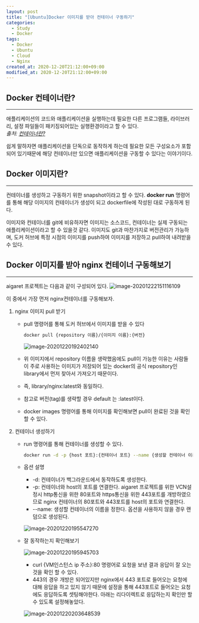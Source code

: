```yaml
---
layout: post
title: "[Ubuntu]Docker 이미지를 받아 컨테이너 구동하기"
categories:
  - Study
  - Docker
tags:
  - Docker
  - Ubuntu
  - Cloud
  - Nginx
created_at: 2020-12-20T21:12:00+09:00
modified_at: 2020-12-20T21:12:00+09:00
---
```


## Docker 컨테이너란?

------------------------------------------------------------

애플리케이션의 코드와 애플리케이션을 실행하는데 필요한 다른 프로그램들, 라이브러리, 설정 파일들이 패키징되어있는 실행환경이라고 할 수 있다.<br/>
*출처: [컨테이너란?](https://azure.microsoft.com/ko-kr/overview/what-is-a-container/)*

쉽게 말하자면 애플리케이션을 단독으로 동작하게 하는데 필요한 모든 구성요소가 포함되어 있기때문에 해당 컨테이너만 있으면 애플리케이션을 구동할 수 있다는 이야기이다.<br/>

## Docker 이미지란?

-----------------

컨테이너를 생성하고 구동하기 위한 snapshot이라고 할 수 있다. **docker run** 명령어를 통해 해당 이미지의 컨테이너가 생성이 되고 dockerfile에 작성된 대로 구동하게 된다.

이미지와 컨테이너를 git에 비유하자면 이미지는 소스코드, 컨테이너는 실제 구동되는 애플리케이션이라고 할 수 있을것 같다.
이미지도 git과 마찬가지로 버전관리가 가능하며, 도커 허브에 특정 시점의 이미지를 push하여 이미지를 저장하고 pull하여 내려받을 수 있다.

## Docker 이미지를 받아 nginx 컨테이너 구동해보기

-----------------------

aigaret 프로젝트는 다음과 같이 구성되어 있다.
![image-20201222151116109](../../assets/img/2020-12-20-%EC%9A%B0%EB%B6%84%ED%88%AC-Docker-nginx-%EC%BB%A8%ED%85%8C%EC%9D%B4%EB%84%88-%EA%B5%AC%EB%8F%99/aigaret-구조.png)

이 중에서 가장 먼저 nginx컨테이너를 구동해보자.

1. nginx 이미지 pull 받기

   * pull 명령어를 통해 도커 허브에서 이미지를 받을 수 있다

     ```bash
     docker pull {repository 이름}/{이미지 이름}:{버전}
     ```

     ![image-20201220192402140](../../assets/img/2020-12-20-%EC%9A%B0%EB%B6%84%ED%88%AC-Docker-nginx-%EC%BB%A8%ED%85%8C%EC%9D%B4%EB%84%88-%EA%B5%AC%EB%8F%99/docker-pull.png)

   * 위 이미지에서 repository 이름을 생략했음에도 pull이 가능한 이유는 사람들이 주로 사용하는 이미지가 저장되어 있는 docker의 공식 repository인 library에서 먼저 찾아서 가져오기 때문이다.
   * 즉, library/nginx:latest와 동일하다.
   * 참고로 버전(tag)를 생략할 경우 default 는 :latest이다.
   * docker images 명령어를 통해 이미지를 확인해보면 pull이 완료된 것을 확인할 수 있다.

2. 컨테이너 생성하기

   * run 명령어를 통해 컨테이너를 생성할 수 있다.

     ```bash
     docker run -d -p {host 포트}:{컨테이너 포트} --name {생성할 컨테이너 이름} {이미지 이름}
     ```

   * 옵션 설명

     * -d: 컨테이너가 백그라운드에서 동작하도록 생성한다.
     * -p: 컨테이너와 host의 포트를 연결한다. aigaret 프로젝트를 위한 VCN설정시 http통신을 위한 80포트와 https통신을 위한 443포트를 개방하였으므로 nginx 컨테이너의 80포트와 443포트를 host의 포트와 연결한다.
     * --name: 생성할 컨테이너의 이름을 정한다. 옵션을 사용하지 않을 경우 랜덤으로 생성된다.

     ![image-20201220195547270](../../assets/img/2020-12-20-%EC%9A%B0%EB%B6%84%ED%88%AC-Docker-nginx-%EC%BB%A8%ED%85%8C%EC%9D%B4%EB%84%88-%EA%B5%AC%EB%8F%99/docker-run.png)

   * 잘 동작하는지 확인해보기

     ![image-20201220195945703](../../assets/img/2020-12-20-%EC%9A%B0%EB%B6%84%ED%88%AC-Docker-nginx-%EC%BB%A8%ED%85%8C%EC%9D%B4%EB%84%88-%EA%B5%AC%EB%8F%99/nginx-check.png)

     * curl {VM인스턴스 ip 주소}:80 명령어로 요청을 보낸 결과 응답이 잘 오는 것을 확인 할 수 있다.
     * 443의 경우 개방은 되어있지만 nginx에서 443 포트로 들어오는 요청에 대해 응답을 하고 있지 않기 때문에 설정을 통해 443포트로 들어오는 요청에도 응답하도록 셋팅해야한다. 아래는 리다이렉트로 응답하는지 확인만 할 수 있도록 설정해놓았다.

     ![image-20201220203648539](../../assets/img/2020-12-20-%EC%9A%B0%EB%B6%84%ED%88%AC-Docker-nginx-%EC%BB%A8%ED%85%8C%EC%9D%B4%EB%84%88-%EA%B5%AC%EB%8F%99/nginx-443-check.png)

